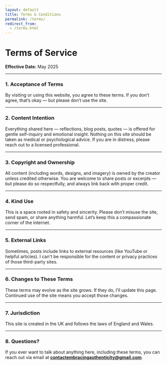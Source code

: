 ```yaml
---
layout: default
title: Terms & Conditions
permalink: /terms/
redirect_from:
  - /terms.html
---
```



# Terms of Service

**Effective Date:** May 2025

---

### 1. Acceptance of Terms

By visiting or using this website, you agree to these terms. If you don’t agree, that’s okay — but please don’t use the site.

---

### 2. Content Intention

Everything shared here — reflections, blog posts, quotes — is offered for gentle self-inquiry and emotional insight. Nothing on this site should be taken as medical or psychological advice. If you are in distress, please reach out to a licensed professional.

---

### 3. Copyright and Ownership

All content (including words, designs, and imagery) is owned by the creator unless credited otherwise. You are welcome to share posts or excerpts — but please do so respectfully, and always link back with proper credit.

---

### 4. Kind Use

This is a space rooted in safety and sincerity. Please don’t misuse the site, send spam, or share anything harmful. Let’s keep this a compassionate corner of the internet.

---

### 5. External Links

Sometimes, posts include links to external resources (like YouTube or helpful articles). I can't be responsible for the content or privacy practices of those third-party sites.

---

### 6. Changes to These Terms

These terms may evolve as the site grows. If they do, I’ll update this page. Continued use of the site means you accept those changes.

---

### 7. Jurisdiction

This site is created in the UK and follows the laws of England and Wales.

---

### 8. Questions?

If you ever want to talk about anything here, including these terms, you can reach out via email at **contactembracingauthenticity@gmail.com**.
